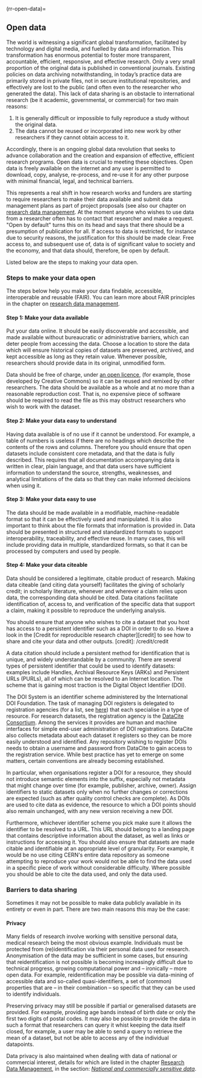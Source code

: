 (rr-open-data)=
## Open data

The world is witnessing a significant global transformation, facilitated by technology and digital media, and fuelled by data and information. 
This transformation has enormous potential to foster more transparent, accountable, efficient, responsive, and effective research.
Only a very small proportion of the original data is published in conventional journals. 
Existing policies on data archiving notwithstanding, in today’s practice data are primarily stored in private files, not in secure institutional repositories, and effectively are lost to the public (and often even to the researcher who generated the data).
This lack of data sharing is an obstacle to international research (be it academic, governmental, or commercial) for two main reasons:

1. It is generally difficult or impossible to fully reproduce a study without the original data.
2. The data cannot be reused or incorporated into new work by other researchers if they cannot obtain access to it.

Accordingly, there is an ongoing global data revolution that seeks to advance collaboration and the creation and expansion of effective, efficient research programs.
Open data is crucial to meeting these objectives.
Open data is freely available on the internet and any user is permitted to download, copy, analyse, re-process, and re-use it for any other purpose with minimal financial, legal, and technical barriers.

This represents a real shift in how research works and funders are starting to require researchers to make their data available and submit data management plans as part of project proposals (see also our chapter on [research data management](/rdm/rdm).
At the moment anyone who wishes to use data from a researcher often has to contact that researcher and make a request.
"Open by default" turns this on its head and says that there should be a presumption of publication for all.
If access to data is restricted, for instance due to security reasons, the justification for this should be made clear.
Free access to, and subsequent use of, data is of significant value to society and the economy, and that data should, therefore, be open by default.

Listed below are the steps to making your data open.

### Steps to make your data open

The steps below help you make your data findable, accessible, interoperable and reusable (FAIR). You can learn more about FAIR principles in the chapter on [research data management](/rdm/rdm).

#### Step 1: Make your data available

Put your data online. 
It should be easily discoverable and accessible, and made available without bureaucratic or administrative barriers, which can deter people from accessing the data. 
Choose a location to store the data which will ensure historical copies of datasets are preserved, archived, and kept accessible as long as they retain value. 
Whenever possible, researchers should provide data in its original, unmodified form.

Data should be free of charge, under [an open licence](https://fossbytes.com/open-sources-license-type/), (for example, those developed by Creative Commons) so it can be reused and remixed by other researchers. 
The data should be available as a whole and at no more than a reasonable reproduction cost. 
That is, no expensive piece of software should be required to read the file as this may obstruct researchers who wish to work with the dataset.

#### Step 2: Make your data easy to understand

Having data available is of no use if it cannot be understood. 
For example, a table of numbers is useless if there are no headings which describe the contents of the rows and columns. 
Therefore you should ensure that open datasets include consistent core metadata, and that the data is fully described. 
This requires that all documentation accompanying data is written in clear, plain language, and that data users have sufficient information to understand the source, strengths, weaknesses, and analytical limitations of the data so that they can make informed decisions when using it.

#### Step 3: Make your data easy to use

The data should be made available in a modifiable, machine-readable format so that it can be effectively used and  manipulated.
It is also important to think about the file formats that information is provided in. 
Data should be presented in structured and standardized formats to support interoperability, traceability, and effective reuse. 
In many cases, this will include providing data in multiple, standardized formats, so that it can be processed by computers and used by people.

#### Step 4: Make your data citeable

Data should be considered a legitimate, citable product of research. 
Making data citeable (and citing data yourself) facilitates the giving of scholarly credit; in scholarly literature, whenever and wherever a claim relies upon data, the corresponding data should be cited. 
Data citations facilitate identification of, access to, and verification of the specific data that support a claim, making it possible to reproduce the underlying analysis. 

You should ensure that anyone who wishes to cite a dataset that you host has access to a persistent identifier such as a DOI in order to do so.
Have a look in the [Credit for reproducible research chapter][credit] to see how to share and cite your data and other outputs.
[credit]: /credit/credit

A data citation should include a persistent method for identification that is unique, and widely understandable by a community. 
There are several types of persistent identifier that could be used to identify datasets: examples include Handles, Archival Resource Keys (ARKs) and Persistent URLs (PURLs), all of which can be resolved to an Internet location. 
The scheme that is gaining most traction is the Digital Object Identifier (DOI).

<a name="doi_system"></a>
The DOI System is an identifier scheme administered by the International DOI Foundation. 
The task of managing DOI registers is delegated to registration agencies (for a list, see [here](http://www.doi.org/registration_agencies.html)) that each specialise in a type of resource. For research datasets, the registration agency is the [DataCite Consortium](https://www.datacite.org/). 
Among the services it provides are human and machine interfaces for simple end-user administration of DOI registrations. 
DataCite also collects metadata about each dataset it registers so they can be more easily understood and identified. 
Any repository wishing to register DOIs needs to obtain a username and password from DataCite to gain access to the registration service. 
While best practice has yet to emerge on some matters, certain conventions are already becoming established.

In particular, when organisations register a DOI for a resource, they should not introduce semantic elements into the suffix, especially not metadata that might change over time (for example, publisher, archive, owner). 
Assign identifiers to static datasets only when no further changes or corrections are expected (such as after quality control checks are complete). 
As DOIs are used to cite data as evidence, the resource to which a DOI points should also remain unchanged, with any new version receiving a new DOI.

Furthermore, whichever identifier scheme you pick make sure it allows the identifier to be resolved to a URL. 
This URL should belong to a landing page that contains descriptive information about the dataset, as well as links or instructions for accessing it. 
You should also ensure that datasets are made citable and identifiable at an appropriate level of granularity.
For example, it would be no use citing CERN's entire data repository as someone attempting to reproduce your work would not be able to find the data used in a specific piece of work without considerable difficulty. 
Where possible you should be able to cite the data used, and only the data used.

### Barriers to data sharing

Sometimes it may not be possible to make data publicly available in its entirety or even in part. 
There are two main reasons this may be the case:

#### Privacy

Many fields of research involve working with sensitive personal data, medical research being the most obvious example.
Individuals must be protected from (re)identification via their personal data used for research. 
Anonymisation of the data may be sufficient in some cases, but ensuring that reidentification is not possible is becoming increasingly difficult due to technical progress, growing computational power and – ironically – more open data. 
For example, reidentification may be possible via data-mining of accessible data and so-called quasi-identifiers, a set of (common) properties that are – in their combination – so specific that they can be used to identify individuals.

Preserving privacy may still be possible if partial or generalised datasets are provided.
For example, providing age bands instead of birth date or only the first two digits of postal codes.
It may also be possible to provide the data in such a format that researchers can query it whist keeping the data itself closed, for example, a user may be able to send a query to retrieve the mean of a dataset, but not be able to access any of the individual datapoints.

Data privacy is also maintained when dealing with data of national or commercial interest, details for which are listed in the chapter [Research Data Management](/rdm/rdm), in the section: [*National and commercially sensitive data*](/rdm/sharingarchiving.html#national-and-commercially-sensitive-data).
